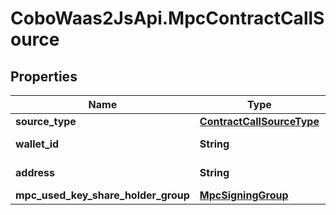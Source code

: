 # CoboWaas2JsApi.MpcContractCallSource

## Properties

Name | Type | Description | Notes
------------ | ------------- | ------------- | -------------
**source_type** | [**ContractCallSourceType**](ContractCallSourceType.md) |  | 
**wallet_id** | **String** | The wallet ID. | 
**address** | **String** | The wallet address. | 
**mpc_used_key_share_holder_group** | [**MpcSigningGroup**](MpcSigningGroup.md) |  | [optional] 


